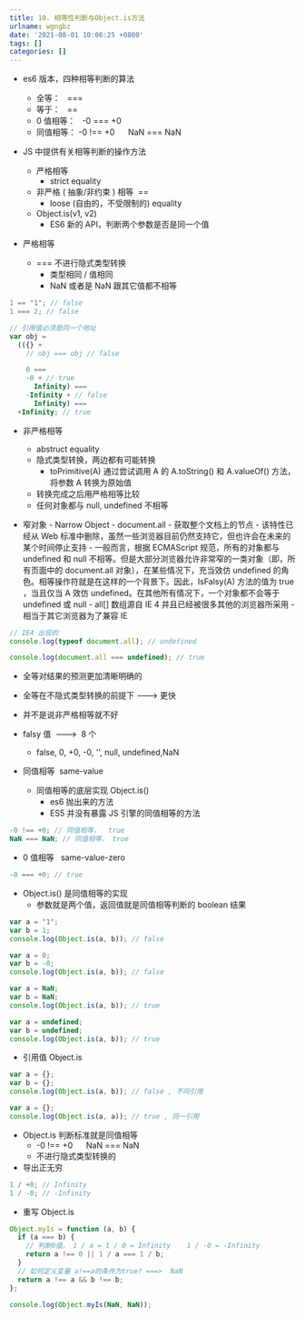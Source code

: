 ```yaml
---
title: 10. 相等性判断与Object.is方法
urlname: wgngbz
date: '2021-08-01 10:06:25 +0800'
tags: []
categories: []
---
```


- es6 版本，四种相等判断的算法

  - 全等：   ===
  - 等于：   ==
  - 0 值相等：   -0 === +0
  - 同值相等： -0 !== +0      NaN === NaN

- JS 中提供有关相等判断的操作方法

  - 严格相等
    - strict equality
  - 非严格 ( 抽象/非约束 ) 相等  ==
    - loose (自由的，不受限制的) equality
  - Object.is(v1, v2)
    - ES6 新的 API，判断两个参数是否是同一个值

- 严格相等
  - === 不进行隐式类型转换
    - 类型相同 / 值相同
    - NaN 或者是 NaN 跟其它值都不相等

```javascript
1 == "1"; // false
1 === 2; // false

// 引用值必须是同一个地址
var obj =
  (({} +
    // obj === obj // false

    0 ===
    -0 + // true
      Infinity) ===
    -Infinity + // false
      Infinity) ===
  +Infinity; // true
```

- 非严格相等

  - abstruct equality
  - 隐式类型转换，两边都有可能转换
    - toPrimitive(A) 通过尝试调用 A 的 A.toString() 和 A.valueOf() 方法，将参数 A 转换为原始值
  - 转换完成之后用严格相等比较
  - 任何对象都与 null, undefined 不相等

- 窄对象 - Narrow Object - document.all - 获取整个文档上的节点 - 该特性已经从 Web 标准中删除，虽然一些浏览器目前仍然支持它，但也许会在未来的某个时间停止支持 - 一般而言，根据 ECMAScript 规范，所有的对象都与 undefined 和 null 不相等。但是大部分浏览器允许非常窄的一类对象（即，所有页面中的 document.all 对象），在某些情况下，充当效仿 undefined 的角色。相等操作符就是在这样的一个背景下。因此，IsFalsy(A) 方法的值为 true ，当且仅当 A 效仿 undefined。在其他所有情况下，一个对象都不会等于 undefined 或 null - all[] 数组源自 IE 4 并且已经被很多其他的浏览器所采用 - 相当于其它浏览器为了兼容 IE

```javascript
// IE4 出现的
console.log(typeof document.all); // undefined

console.log(document.all === undefined); // true
```

- 全等对结果的预测更加清晰明确的
- 全等在不隐式类型转换的前提下 ---> 更快
- 并不是说非严格相等就不好
- falsy 值  --->  8 个

  - false, 0, +0, -0, '', null, undefined,NaN

- 同值相等  same-value
  - 同值相等的底层实现 Object.is()
    - es6 抛出来的方法
    - ES5 并没有暴露 JS 引擎的同值相等的方法

```javascript
-0 !== +0; // 同值相等，  true
NaN === NaN; // 同值相等， true
```

- 0 值相等   same-value-zero

```javascript
-0 === +0; // true
```

- Object.is() 是同值相等的实现
  - 参数就是两个值，返回值就是同值相等判断的 boolean 结果

```javascript
var a = "1";
var b = 1;
console.log(Object.is(a, b)); // false

var a = 0;
var b = -0;
console.log(Object.is(a, b)); // false

var a = NaN;
var b = NaN;
console.log(Object.is(a, b)); // true

var a = undefined;
var b = undefined;
console.log(Object.is(a, b)); // true
```

- 引用值 Object.is

```javascript
var a = {};
var b = {};
console.log(Object.is(a, b)); // false , 不同引用

var a = {};
console.log(Object.is(a, a)); // true , 同一引用
```

- Object.is 判断标准就是同值相等
  - -0 !== +0      NaN === NaN
  - 不进行隐式类型转换的
- 导出正无穷

```javascript
1 / +0; // Infinity
1 / -0; // -Infinity
```

- 重写 Object.is

```javascript
Object.myIs = function (a, b) {
  if (a === b) {
    // 判断0值， 1 / a = 1 / 0 = Infinity    1 / -0 = -Infinity
    return a !== 0 || 1 / a === 1 / b;
  }
  // 如何定义变量 a!==a的条件为true? ===>  NaN
  return a !== a && b !== b;
};

console.log(Object.myIs(NaN, NaN));
```
